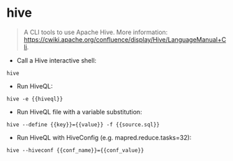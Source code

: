 # hive

> A CLI tools to use Apache Hive.
> More information: <https://cwiki.apache.org/confluence/display/Hive/LanguageManual+Cli>.

- Call a Hive interactive shell:

`hive`

- Run HiveQL:

`hive -e {{hiveql}}`

- Run HiveQL file with a variable substitution:

`hive --define {{key}}={{value}} -f {{source.sql}}`

- Run HiveQL with HiveConfig (e.g. mapred.reduce.tasks=32):

`hive --hiveconf {{conf_name}}={{conf_value}}`

